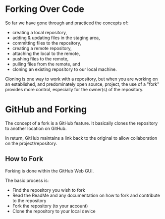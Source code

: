 # Forking Over Code

So far we have gone through and practiced the concepts of:

- creating a local repository,
- adding & updating files in the staging area,
- committing files to the repository,
- creating a remote repository,
- attaching the local to the remote,
- pushing files to the remote,
- pulling files from the remote, and
- cloning an existing repository to our local machine.

Cloning is one way to work with a repository, but when you are working on an established, and predominately open source,
project, the use of a "fork" provides more control, especially for the owner(s) of the repository.

# GitHub and Forking

The concept of a fork is a GitHub feature. It basically clones the repository to another location on GitHub.

In return, GitHub maintains a link back to the original to allow collaboration on the project/repository.

## How to Fork

Forking is done within the GitHub Web GUI.

The basic process is:

- Find the repository you wish to fork
- Read the ReadMe and any documentation on how to fork and contribute to the repository
- Fork the repository (to your account)
- Clone the repository to your local device
